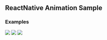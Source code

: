 ## ReactNative Animation Sample

### Examples

![](https://media.giphy.com/media/1Jj2Xw7LU5Wks0yW3y/giphy.gif) ![](https://media.giphy.com/media/2x0TNwxSo9NZ0C7DVQ/giphy.gif) ![](https://media.giphy.com/media/5Yt3TPTQ1Rci2IXL2f/giphy.gif)
